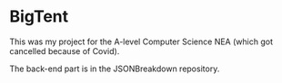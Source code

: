 # BigTent

This was my project for the A-level Computer Science NEA (which got cancelled because of Covid).

The back-end part is in the JSONBreakdown repository.
